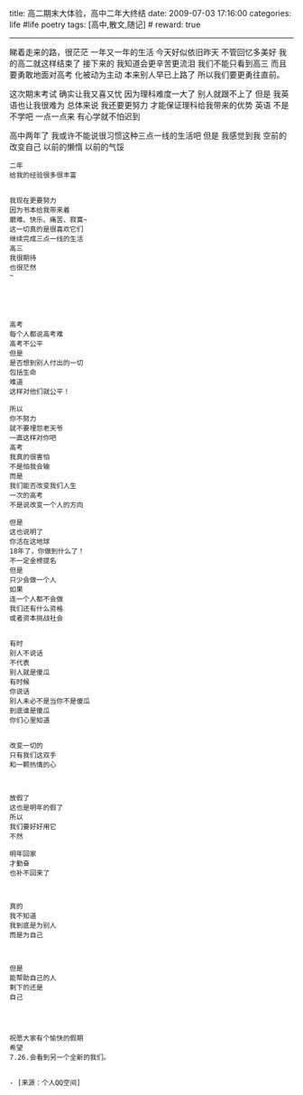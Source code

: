title: 高二期末大体验，高中二年大终结 
date: 2009-07-03 17:16:00
categories: life #life poetry
tags: [高中,散文,随记]  # <!--more-->
reward: true

---


睇着走来的路，很茫茫
一年又一年的生活
今天好似依旧昨天
不管回忆多美好
我的高二就这样结束了
接下来的
我知道会更辛苦更流泪
我们不能只看到高三
而且要勇敢地面对高考
化被动为主动
本来别人早已上路了
所以我们要更勇往直前。

<!--more-->

这次期末考试
确实让我又喜又忧
因为理科难度一大了
别人就跟不上了
但是
我英语也让我很难为
总体来说
我还要更努力
才能保证理科给我带来的优势
英语
不是不学吧
一点一点来
有心学就不怕迟到




高中两年了
我或许不能说很习惯这种三点一线的生活吧
但是
我感觉到我
空前的改变自己
以前的懒惰
以前的气馁
~~~
二年
给我的经验很多很丰富


我现在更要努力
因为书本给我带来着
磨难、快乐、痛苦、寂寞~
这一切真的是很喜欢它们
继续完成三点一线的生活
高三
我很期待
也很茫然
~





高考
每个人都说高考难
高考不公平
但是
是否想到别人付出的一切
包括生命
难道
这样对他们就公平！

所以
你不努力
就不要埋怨老天爷
一直这样对你吧
高考
我真的很害怕
不是怕我会输
而是
我们能否改变我们人生
一次的高考
不是说改变一个人的方向

但是
这也说明了
你活在这地球
18年了，你做到什么了！
不一定金榜提名
但是
只少会做一个人
如果
连一个人都不会做
我们还有什么资格
或者资本挑战社会


有时
别人不说话
不代表
别人就是傻瓜
有时候
你说话
别人未必不是当你不是傻瓜
到底谁是傻瓜
你们心里知道


改变一切的
只有我们这双手
和一颗热情的心



放假了
这也是明年的假了
所以
我们要好好用它
不然

明年回家
才勤奋
也补不回来了



真的
我不知道
我到底是为别人
而是为自己



但是
能帮助自己的人
剩下的还是
自己




祝愿大家有个愉快的假期
希望
7.26.会看到另一个全新的我们。


- [来源：个人QQ空间]
